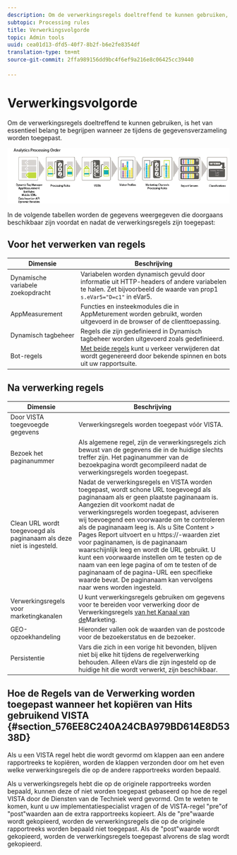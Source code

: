 ```yaml
---
description: Om de verwerkingsregels doeltreffend te kunnen gebruiken, is het van essentieel belang te begrijpen wanneer ze tijdens de gegevensverzameling worden toegepast.
subtopic: Processing rules
title: Verwerkingsvolgorde
topic: Admin tools
uuid: cea01d13-dfd5-40f7-8b2f-b6e2fe8354df
translation-type: tm+mt
source-git-commit: 2ffa989156dd9bc4f6ef9a216e8c06425cc39440

---
```



# Verwerkingsvolgorde

Om de verwerkingsregels doeltreffend te kunnen gebruiken, is het van essentieel belang te begrijpen wanneer ze tijdens de gegevensverzameling worden toegepast.

![](assets/analytics_processing_order_test.png)

In de volgende tabellen worden de gegevens weergegeven die doorgaans beschikbaar zijn voordat en nadat de verwerkingsregels zijn toegepast:

## Voor het verwerken van regels

| Dimensie | Beschrijving |
|--- |--- |
| Dynamische variabele zoekopdracht | Variabelen worden dynamisch gevuld door informatie uit HTTP-headers of andere variabelen te halen. Zet bijvoorbeeld de waarde van prop1 `s.eVar5="D=c1"` in eVar5. |
| AppMeasurement | Functies en insteekmodules die in AppMeturement worden gebruikt, worden uitgevoerd in de browser of de clienttoepassing. |
| Dynamisch tagbeheer | Regels die zijn gedefinieerd in Dynamisch tagbeheer worden uitgevoerd zoals gedefinieerd. |
| Bot-regels | [Met beide regels](/help/admin/admin/bot-removal/bot-rules.md) kunt u verkeer verwijderen dat wordt gegenereerd door bekende spinnen en bots uit uw rapportsuite. |

## Na verwerking regels

| Dimensie | Beschrijving |
|--- |--- |
| Door VISTA toegevoegde gegevens | Verwerkingsregels worden toegepast vóór VISTA. |
| Bezoek het paginanummer | Als algemene regel, zijn de verwerkingsregels zich bewust van de gegevens die in de huidige slechts treffer zijn. Het paginanummer van de bezoekpagina wordt gecompileerd nadat de verwerkingsregels worden toegepast. |
| Clean URL wordt toegevoegd als paginanaam als deze niet is ingesteld. | Nadat de verwerkingsregels en VISTA worden toegepast, wordt schone URL toegevoegd als paginanaam als er geen plaatste paginanaam is. Aangezien dit voorkomt nadat de verwerkingsregels worden toegepast, adviseren wij toevoegend een voorwaarde om te controleren als de paginanaam leeg is.  Als u Site Content > Pages Report uitvoert en u https://-waarden ziet voor paginanamen, is de paginanaam waarschijnlijk leeg en wordt de URL gebruikt.  U kunt een voorwaarde instellen om te testen op de naam van een lege pagina of om te testen of de paginanaam of de pagina-URL een specifieke waarde bevat. De paginanaam kan vervolgens naar wens worden ingesteld. |
| Verwerkingsregels voor marketingkanalen | U kunt verwerkingsregels gebruiken om gegevens voor te bereiden voor verwerking door de Verwerkingsregels [van het Kanaal van de](https://marketing.adobe.com/resources/help/en_US/mchannel/c_rules.html)Marketing. |
| GEO-opzoekhandeling | Hieronder vallen ook de waarden van de postcode voor de bezoekerstatus en de bezoeker. |
| Persistentie | Vars die zich in een vorige hit bevonden, blijven niet bij elke hit tijdens de regelverwerking behouden. Alleen eVars die zijn ingesteld op de huidige hit die wordt verwerkt, zijn beschikbaar. |

## Hoe de Regels van de Verwerking worden toegepast wanneer het kopiëren van Hits gebruikend VISTA {#section_576EE8C240A24CBA979BD614E8D5338D}

Als u een VISTA regel hebt die wordt gevormd om klappen aan een andere rapportreeks te kopiëren, worden de klappen verzonden door om het even welke verwerkingsregels die op de andere rapportreeks worden bepaald.

Als u verwerkingsregels hebt die op de originele rapportreeks worden bepaald, kunnen deze of niet worden toegepast gebaseerd op hoe de regel VISTA door de Diensten van de Techniek werd gevormd. Om te weten te komen, kunt u uw implementatiespecialist vragen of de VISTA-regel &quot;pre&quot;of &quot;post&quot;waarden aan de extra rapportreeks kopieert. Als de &quot;pre&quot;waarde wordt gekopieerd, worden de verwerkingsregels die op de originele rapportreeks worden bepaald niet toegepast. Als de &quot;post&quot;waarde wordt gekopieerd, worden de verwerkingsregels toegepast alvorens de slag wordt gekopieerd.
